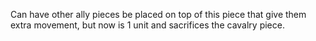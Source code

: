 Can have other ally pieces be placed on top of this piece that give them extra movement, but now is 1 unit and sacrifices the cavalry piece. 